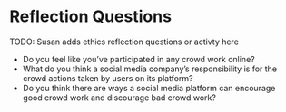 # Reflection Questions
TODO: Susan adds ethics reflection questions or activty here

- Do you feel like you’ve participated in any crowd work online?
- What do you think a social media company’s responsibility is for the crowd actions taken by users on its platform?
- Do you think there are ways a social media platform can encourage good crowd work and discourage bad crowd work?
